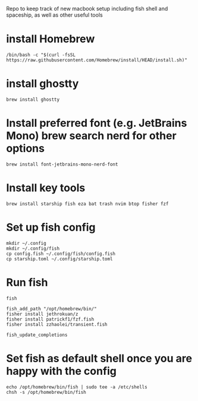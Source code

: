 Repo to keep track of new macbook setup including fish shell and spaceship, as well as other useful tools

# install Homebrew
`/bin/bash -c "$(curl -fsSL https://raw.githubusercontent.com/Homebrew/install/HEAD/install.sh)"`

# install ghostty
`brew install ghostty`

# Install preferred font (e.g. JetBrains Mono) brew search nerd for other options
`brew install font-jetbrains-mono-nerd-font`

# Install key tools
`brew install starship fish eza bat trash nvim btop fisher fzf`

# Set up fish config
```
mkdir ~/.config
mkdir ~/.config/fish
cp config.fish ~/.config/fish/config.fish
cp starship.toml ~/.config/starship.toml
```

# Run fish
`fish`

```
fish_add_path "/opt/homebrew/bin/"
fisher install jethrokuan/z
fisher install patrickf1/fzf.fish
fisher install zzhaolei/transient.fish

fish_update_completions
```

# Set fish as default shell once you are happy with the config
```
echo /opt/homebrew/bin/fish | sudo tee -a /etc/shells
chsh -s /opt/homebrew/bin/fish
```
